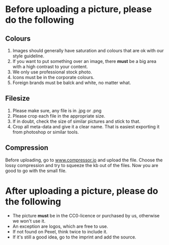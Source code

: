 # **Before** uploading a picture, please do the following #

## Colours ##
1. Images should generally have saturation and colours that are ok with our style guideline.
2. If you want to put something over an image, there **must** be a big area with a high contrast to your content.
3. We only use professional stock photo.
4. Icons must be in the corporate colours.
5. Foreign brands must be balck and white, no matter what.

## Filesize ##
1. Please make sure, any file is in .jpg or .png
2. Please crop each file in the appropriate size.
3. If in doubt, check the size of similar pictures and stick to that.
4. Crop all meta-data and give it a clear name. That is easiest exporting it from photoshop or similar tools.

## Compression ##
Before uploading, go to www.compressor.io and upload the file. Choose the lossy compression and try to squeeze the kb out of the files.
Now you are good to go with the small file.


# **After** uploading a picture, please do the following #
* The picture **must** be in the CC0-licence or purchased by us, otherwise we won't use it.
* An exception are logos, which are free to use.
* If not found on Pexel, think twice to include it.
* If it's still a good idea, go to the imprint and add the source. 
